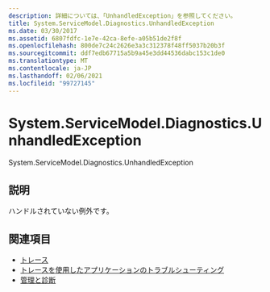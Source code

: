 ```yaml
---
description: 詳細については、「UnhandledException」を参照してください。
title: System.ServiceModel.Diagnostics.UnhandledException
ms.date: 03/30/2017
ms.assetid: 6807fdfc-1e7e-42ca-8efe-a05b51de2f8f
ms.openlocfilehash: 800de7c24c2626e3a3c312378f48ff5037b20b3f
ms.sourcegitcommit: ddf7edb67715a5b9a45e3dd44536dabc153c1de0
ms.translationtype: MT
ms.contentlocale: ja-JP
ms.lasthandoff: 02/06/2021
ms.locfileid: "99727145"
---
```

# <a name="systemservicemodeldiagnosticsunhandledexception"></a>System.ServiceModel.Diagnostics.UnhandledException

System.ServiceModel.Diagnostics.UnhandledException  
  
## <a name="description"></a>説明  

 ハンドルされていない例外です。  
  
## <a name="see-also"></a>関連項目

- [トレース](index.md)
- [トレースを使用したアプリケーションのトラブルシューティング](using-tracing-to-troubleshoot-your-application.md)
- [管理と診断](../index.md)
